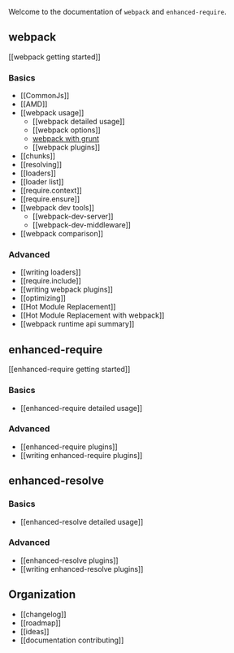 Welcome to the documentation of `webpack` and `enhanced-require`.

## webpack

[[webpack getting started]]

### Basics

* [[CommonJs]]
* [[AMD]]
* [[webpack usage]]
    * [[webpack detailed usage]]
    * [[webpack options]]
    * [webpack with grunt](https://github.com/webpack/grunt-webpack)
    * [[webpack plugins]]
* [[chunks]]
* [[resolving]]
* [[loaders]]
* [[loader list]]
* [[require.context]]
* [[require.ensure]]
* [[webpack dev tools]]
    * [[webpack-dev-server]]
    * [[webpack-dev-middleware]]
* [[webpack comparison]]

### Advanced

* [[writing loaders]]
* [[require.include]]
* [[writing webpack plugins]]
* [[optimizing]]
* [[Hot Module Replacement]]
* [[Hot Module Replacement with webpack]]
* [[webpack runtime api summary]]

## enhanced-require

[[enhanced-require getting started]]

### Basics

* [[enhanced-require detailed usage]]

### Advanced

* [[enhanced-require plugins]]
* [[writing enhanced-require plugins]]

## enhanced-resolve

### Basics

* [[enhanced-resolve detailed usage]]

### Advanced

* [[enhanced-resolve plugins]]
* [[writing enhanced-resolve plugins]]

## Organization

* [[changelog]]
* [[roadmap]]
* [[ideas]]
* [[documentation contributing]]